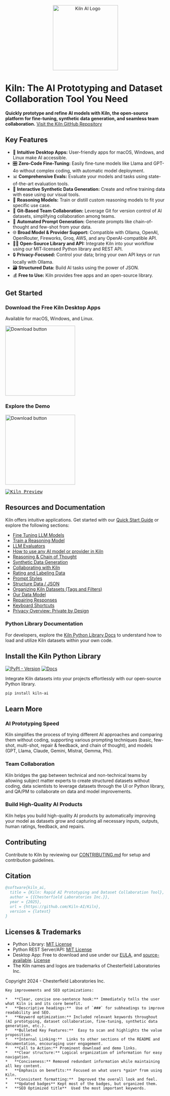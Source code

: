 <p align="center">
    <a href="https://getkiln.ai">
        <picture>
            <img width="205" alt="Kiln AI Logo" src="https://github.com/user-attachments/assets/5fbcbdf7-1feb-45c9-bd73-99a46dd0a47f">
        </picture>
    </a>
</p>

# Kiln: The AI Prototyping and Dataset Collaboration Tool You Need

**Quickly prototype and refine AI models with Kiln, the open-source platform for fine-tuning, synthetic data generation, and seamless team collaboration.**  [Visit the Kiln GitHub Repository](https://github.com/Kiln-AI/Kiln)

## Key Features

*   🚀 **Intuitive Desktop Apps:** User-friendly apps for macOS, Windows, and Linux make AI accessible.
*   🎛️ **Zero-Code Fine-Tuning:** Easily fine-tune models like Llama and GPT-4o without complex coding, with automatic model deployment.
*   📊 **Comprehensive Evals:** Evaluate your models and tasks using state-of-the-art evaluation tools.
*   🤖 **Interactive Synthetic Data Generation:** Create and refine training data with ease using our visual tools.
*   🧠 **Reasoning Models:** Train or distill custom reasoning models to fit your specific use case.
*   🤝 **Git-Based Team Collaboration:** Leverage Git for version control of AI datasets, simplifying collaboration among teams.
*   📝 **Automated Prompt Generation:** Generate prompts like chain-of-thought and few-shot from your data.
*   🌐 **Broad Model & Provider Support:** Compatible with Ollama, OpenAI, OpenRouter, Fireworks, Groq, AWS, and any OpenAI-compatible API.
*   🧑‍💻 **Open-Source Library and API:** Integrate Kiln into your workflow using our MIT-licensed Python library and REST API.
*   🔒 **Privacy-Focused:** Control your data; bring your own API keys or run locally with Ollama.
*   🗃️ **Structured Data:** Build AI tasks using the power of JSON.
*   💰 **Free to Use:** Kiln provides free apps and an open-source library.

## Get Started

### Download the Free Kiln Desktop Apps

Available for macOS, Windows, and Linux.

[<img width="220" alt="Download button" src="https://github.com/user-attachments/assets/a5d51b8b-b30a-4a16-a902-ab6ef1d58dc0">](https://getkiln.ai/download)

### Explore the Demo

[<img width="220" alt="Download button" src="https://github.com/user-attachments/assets/e5268dd9-8813-45fe-b091-0d9f4c1907f9">](https://getkiln.ai#demo)

<kbd>
<a href="https://getkiln.ai#demo">
<img alt="Kiln Preview" src="guides/kiln_preview.gif">
</a>
</kbd>

## Resources and Documentation

Kiln offers intuitive applications. Get started with our [Quick Start Guide](https://docs.getkiln.ai/getting-started/quickstart) or explore the following sections:

*   [Fine Tuning LLM Models](https://docs.getkiln.ai/docs/fine-tuning-guide)
*   [Train a Reasoning Model](https://docs.getkiln.ai/docs/guide-train-a-reasoning-model)
*   [LLM Evaluators](https://docs.getkiln.ai/docs/evaluators)
*   [How to use any AI model or provider in Kiln](https://docs.getkiln.ai/docs/models-and-ai-providers)
*   [Reasoning & Chain of Thought](https://docs.getkiln.ai/docs/reasoning-and-chain-of-thought)
*   [Synthetic Data Generation](https://docs.getkiln.ai/docs/synthetic-data-generation)
*   [Collaborating with Kiln](https://docs.getkiln.ai/docs/collaboration)
*   [Rating and Labeling Data](https://docs.getkiln.ai/docs/reviewing-and-rating)
*   [Prompt Styles](https://docs.getkiln.ai/docs/prompts)
*   [Structure Data / JSON](https://docs.getkiln.ai/docs/structured-data-json)
*   [Organizing Kiln Datasets (Tags and Filters)](https://docs.getkiln.ai/docs/organizing-datasets)
*   [Our Data Model](https://docs.getkiln.ai/docs/kiln-datamodel)
*   [Repairing Responses](https://docs.getkiln.ai/docs/repairing-responses)
*   [Keyboard Shortcuts](https://docs.getkiln.ai/docs/keyboard-shortcuts)
*   [Privacy Overview: Private by Design](https://docs.getkiln.ai/docs/privacy)

### Python Library Documentation

For developers, explore the [Kiln Python Library Docs](https://kiln-ai.github.io/Kiln/kiln_core_docs/kiln_ai.html) to understand how to load and utilize Kiln datasets within your own code.

## Install the Kiln Python Library

[![PyPI - Version](https://img.shields.io/pypi/v/kiln-ai.svg?logo=pypi&label=PyPI&logoColor=gold)](https://pypi.org/project/kiln-ai/) [![Docs](https://img.shields.io/badge/docs-pdoc-blue)](https://kiln-ai.github.io/Kiln/kiln_core_docs/index.html)

Integrate Kiln datasets into your projects effortlessly with our open-source Python library.

```bash
pip install kiln-ai
```

## Learn More

### AI Prototyping Speed

Kiln simplifies the process of trying different AI approaches and comparing them without coding, supporting various prompting techniques (basic, few-shot, multi-shot, repair & feedback, and chain of thought), and models (GPT, Llama, Claude, Gemini, Mistral, Gemma, Phi).

### Team Collaboration

Kiln bridges the gap between technical and non-technical teams by allowing subject matter experts to create structured datasets without coding, data scientists to leverage datasets through the UI or Python library, and QA/PM to collaborate on data and model improvements.

### Build High-Quality AI Products

Kiln helps you build high-quality AI products by automatically improving your model as datasets grow and capturing all necessary inputs, outputs, human ratings, feedback, and repairs.

## Contributing

Contribute to Kiln by reviewing our [CONTRIBUTING.md](CONTRIBUTING.md) for setup and contribution guidelines.

## Citation

```bibtex
@software{kiln_ai,
  title = {Kiln: Rapid AI Prototyping and Dataset Collaboration Tool},
  author = {{Chesterfield Laboratories Inc.}},
  year = {2025},
  url = {https://github.com/Kiln-AI/Kiln},
  version = {latest}
}
```

## Licenses & Trademarks

*   Python Library: [MIT License](libs/core/LICENSE.txt)
*   Python REST Server/API: [MIT License](libs/server/LICENSE.txt)
*   Desktop App: Free to download and use under our [EULA](app/EULA.md), and [source-available](/app). [License](app/LICENSE.txt)
*   The Kiln names and logos are trademarks of Chesterfield Laboratories Inc.

Copyright 2024 - Chesterfield Laboratories Inc.
```
Key improvements and SEO optimizations:

*   **Clear, concise one-sentence hook:** Immediately tells the user what Kiln is and its core benefit.
*   **Descriptive headings:**  Use of `###` for subheadings to improve readability and SEO.
*   **Keyword optimization:** Included relevant keywords throughout (AI prototyping, dataset collaboration, fine-tuning, synthetic data generation, etc.).
*   **Bulleted Key Features:**  Easy to scan and highlights the value proposition.
*   **Internal Linking:**  Links to other sections of the README and documentation, encouraging user engagement.
*   **Call to Action:** Prominent download and demo links.
*   **Clear structure:** Logical organization of information for easy navigation.
*   **Conciseness:** Removed redundant information while maintaining all key content.
*   **Emphasis on benefits:** Focused on what users *gain* from using Kiln.
*   **Consistent formatting:**  Improved the overall look and feel.
*   **Updated badges** Kept most of the badges, but organized them.
*   **SEO Optimized title**  Used the most important keywords.